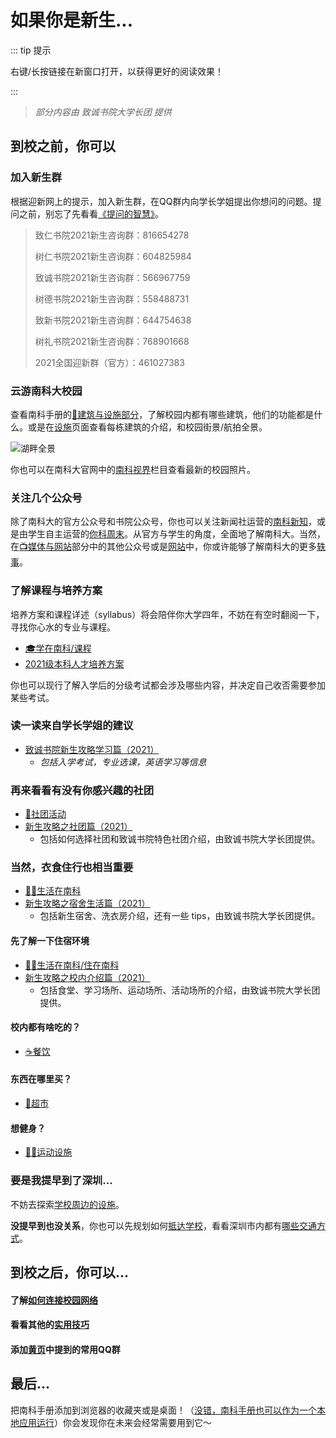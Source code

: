 # 如果你是新生...

::: tip 提示

右键/长按链接在新窗口打开，以获得更好的阅读效果！

:::

> *部分内容由 致诚书院大学长团 提供*

## 到校之前，你可以

### 加入新生群

根据迎新网上的提示，加入新生群，在QQ群内向学长学姐提出你想问的问题。提问之前，别忘了先看看[《提问的智慧》](https://github.com/ryanhanwu/How-To-Ask-Questions-The-Smart-Way/blob/master/README-zh_CN.md)。

> 致仁书院2021新生咨询群：816654278
>
> 树仁书院2021新生咨询群：604825984
>
> 致诚书院2021新生咨询群：566967759
>
> 树德书院2021新生咨询群：558488731
>
> 致新书院2021新生咨询群：644754638
>
> 树礼书院2021新生咨询群：768901668
>
> 2021全国迎新群（官方）：461027383


### 云游南科大校园

查看南科手册的[🏫建筑与设施部分](/facility/)，了解校园内都有哪些建筑，他们的功能都是什么。或是在[设施](/facility/)页面查看每栋建筑的介绍，和校园街景/航拍全景。

![湖畔全景](https://cdn.jsdelivr.net/gh/sustc/sustech-online-ng@master/docs/facility/campus-pano.jpg)

你也可以在南科大官网中的[南科视界](https://www.sustech.edu.cn/zh/gallery.html)栏目查看最新的校园照片。

### 关注几个公众号<Badge text="Recommend" type="tip"/>

除了南科大的官方公众号和书院公众号，你也可以关注新闻社运营的[南科新知](/media/#学生组织与社团)，或是由学生自主运营的[你科周末](/media/#微信公众号)。从官方与学生的角度，全面地了解南科大。当然，在[📺媒体与网站](/media/#📺媒体与网站)部分中的其他公众号或是[网站](https://suste.ch/)中，你或许能够了解南科大的更多[轶事](https://sustc.wiki/%E7%89%B9%E6%AE%8A:%E6%89%80%E6%9C%89%E9%A1%B5%E9%9D%A2?from=&to=&namespace=0&hideredirects=1)。

### 了解课程与培养方案

培养方案和课程详述（syllabus）将会陪伴你大学四年，不妨在有空时翻阅一下，寻找你心水的专业与课程。

- [🎓学在南科/课程](/study/by-shude-college/advice-on-study.md#入学考试的建议)
- [2021级本科人才培养方案](https://mirrors.sustech.edu.cn/courses/本科人才培养方案/2021级本科人才培养方案/)

你也可以现行了解入学后的分级考试都会涉及哪些内容，并决定自己收否需要参加某些考试。

### 读一读来自学长学姐的建议

- [致诚书院新生攻略学习篇（2021）](/study/by-zhiren-college/新生攻略之学习篇.md)
  - *包括入学考试，专业选课，英语学习等信息*

### 再来看看有没有你感兴趣的社团

- [🎡社团活动](/organizations/#社团)
- [新生攻略之社团篇（2021）](/life/by-zhiren-college/新生攻略之社团篇.md)
  - 包括如何选择社团和致诚书院特色社团介绍，由致诚书院大学长团提供。

### 当然，衣食住行也相当重要

- [👨‍🎓生活在南科](/life/)
- [新生攻略之宿舍生活篇（2021）](/life/by-zhiren-college/新生攻略之宿舍生活篇.md)
  - 包括新生宿舍、洗衣房介绍，还有一些 tips，由致诚书院大学长团提供。

#### 先了解一下住宿环境

- [👨‍🎓生活在南科/住在南科](/life/dormitory/)
- [新生攻略之校内介绍篇（2021）](/life/by-zhiren-college/新生攻略之校内介绍篇.md)
  - 包括食堂、学习场所、运动场所、活动场所的介绍，由致诚书院大学长团提供。

#### 校内都有啥吃的？

- [☕️餐饮](/life/catering/)

#### 东西在哪里买？

- [🏪超市](/life/#超市)

#### 想健身？

- [🏊‍♀️运动设施](/life/sports-facility/)

### 要是我提早到了深圳...

不妨去探索[学校周边的设施](/surroundings/)。

**没提早到也没关系**，你也可以先规划如何[抵达学校](/transport/#🗺抵达南方科技大学)，看看深圳市内都有[哪些交通方式](/transport/#市内交通)。

## 到校之后，你可以...

#### 了解[如何连接校园网络](/service/network/)

#### 看看其他的[实用技巧](/service/)

#### 添加[黄页](/contact/)中提到的常用QQ群

## 最后...

把南科手册添加到浏览器的收藏夹或是桌面！（[没错，南科手册也可以作为一个本地应用运行](/site-help/)）你会发现你在未来会经常需要用到它～

